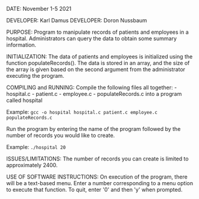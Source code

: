 DATE: November 1-5 2021

DEVELOPER: Karl Damus
DEVELOPER: Doron Nussbaum


PURPOSE:
  Program to manipulate records of patients and employees in a hospital.
  Administrators can query the data to obtain some summary information.


INITIALIZATION:
  The data of patients and employees is initialized
      using the function populateRecords().
  The data is stored in an array, and the size of the array is given
      based on the second argument from the administrator executing the program.


COMPILING and RUNNING:
  Compile the following files all together:
    - hospital.c
    - patient.c
    - employee.c
    - populateRecords.c
  into a program called hospital

  Example: `gcc -o hospital hospital.c patient.c employee.c populateRecords.c`

  Run the program by entering the name of the program followed by the number
      of records you would like to create.

  Example: `./hospital 20`


ISSUES/LIMITATIONS:
  The number of records you can create is limited to approximately 2400.


USE OF SOFTWARE INSTRUCTIONS:
  On execution of the program, there will be a text-based menu.
  Enter a number corresponding to a menu option to execute that function.
  To quit, enter '0' and then 'y' when prompted.
